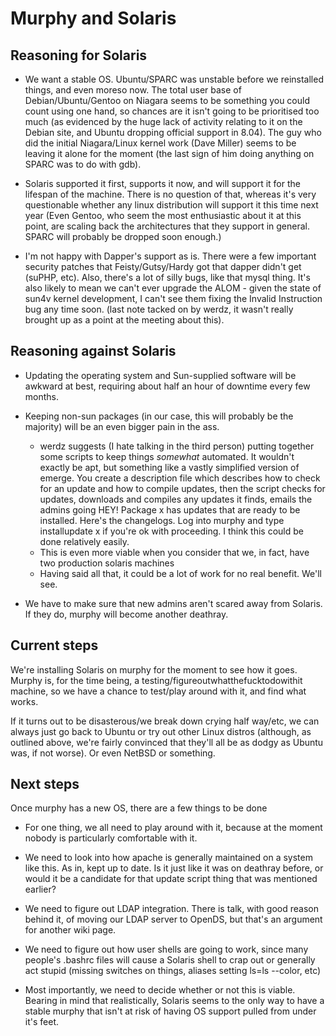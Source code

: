 # Murphy and Solaris

## Reasoning for Solaris


*  We want a stable OS. Ubuntu/SPARC was unstable before we reinstalled things, and even moreso now. The total user base of Debian/Ubuntu/Gentoo on Niagara seems to be something you could count using one hand, so chances are it isn't going to be prioritised too much (as evidenced by the huge lack of activity relating to it on the Debian site, and Ubuntu dropping official support in 8.04). The guy who did the initial Niagara/Linux kernel work (Dave Miller) seems to be leaving it alone for the moment (the last sign of him doing anything on SPARC was to do with gdb).

*  Solaris supported it first, supports it now, and will support it for the lifespan of the machine. There is no question of that, whereas it's very questionable whether any linux distribution will support it this time next year (Even Gentoo, who seem the most enthusiastic about it at this point, are scaling back the architectures that they support in general. SPARC will probably be dropped soon enough.)

*  I'm not happy with Dapper's support as is. There were a few important security patches that Feisty/Gutsy/Hardy got that dapper didn't get (suPHP, etc). Also, there's a lot of silly bugs, like that mysql thing. It's also likely to mean we can't ever upgrade the ALOM - given the state of sun4v kernel development, I can't see them fixing the Invalid Instruction bug any time soon. (last note tacked on by werdz, it wasn't really brought up as a point at the meeting about this).

## Reasoning against Solaris


*  Updating the operating system and Sun-supplied software will be awkward at best, requiring about half an hour of downtime every few months.

*  Keeping non-sun packages (in our case, this will probably be the majority) will be an even bigger pain in the ass.
    * werdz suggests (I hate talking in the third person) putting together some scripts to keep things *somewhat* automated. It wouldn't exactly be apt, but something like a vastly simplified version of emerge. You create a description file which describes how to check for an update and how to compile updates, then the script checks for updates, downloads and compiles any updates it finds, emails the admins going HEY! Package x has updates that are ready to be installed. Here's the changelogs. Log into murphy and type installupdate x if you're ok with proceeding. I think this could be done relatively easily.
    * This is even more viable when you consider that we, in fact, have two production solaris machines
    * Having said all that, it could be a lot of work for no real benefit. We'll see.

*  We have to make sure that new admins aren't scared away from Solaris. If they do, murphy will become another deathray.

## Current steps

We're installing Solaris on murphy for the moment to see how it goes. Murphy is, for the time being, a testing/figureoutwhatthefucktodowithit machine, so we have a chance to test/play around with it, and find what works.

If it turns out to be disasterous/we break down crying half way/etc, we can always just go back to Ubuntu or try out other Linux distros (although, as outlined above, we're fairly convinced that they'll all be as dodgy as Ubuntu was, if not worse). Or even NetBSD or something.

## Next steps

Once murphy has a new OS, there are a few things to be done


*  For one thing, we all need to play around with it, because at the moment nobody is particularly comfortable with it.

*  We need to look into how apache is generally maintained on a system like this. As in, kept up to date. Is it just like it was on deathray before, or would it be a candidate for that update script thing that was mentioned earlier?

*  We need to figure out LDAP integration. There is talk, with good reason behind it, of moving our LDAP server to OpenDS, but that's an argument for another wiki page.

*  We need to figure out how user shells are going to work, since many people's .bashrc files will cause a Solaris shell to crap out or generally act stupid (missing switches on things, aliases setting ls=ls --color, etc)

*  Most importantly, we need to decide whether or not this is viable. Bearing in mind that realistically, Solaris seems to the only way to have a stable murphy that isn't at risk of having OS support pulled from under it's feet.

